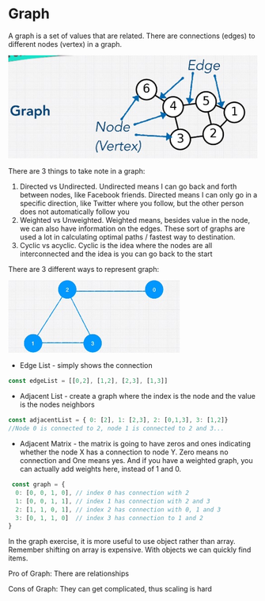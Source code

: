 # Graph

A graph is a set of values that are related. There are connections \(edges\) to different nodes \(vertex\) in a graph.

![](../../.gitbook/assets/untitled.jpg)

There are 3 things to take note in a graph:

1. Directed vs Undirected. Undirected means I can go back and forth between nodes, like Facebook friends. Directed means I can only go in a specific direction, like Twitter where you follow, but the other person does not automatically follow you
2. Weighted vs Unweighted. Weighted means, besides value in the node, we can also have information on the edges. These sort of graphs are used a lot in calculating optimal paths / fastest way to destination.
3. Cyclic vs acyclic. Cyclic is the idea where the nodes are all interconnected and the idea is you can go back to the start

There are 3 different ways to represent graph:

![](../../.gitbook/assets/untitled3.jpg)

* Edge List - simply shows the connection

```javascript
const edgeList = [[0,2], [1,2], [2,3], [1,3]]
```

* Adjacent List - create a graph where the index is the node and the value is the nodes neighbors

```javascript
const adjacentList = { 0: [2], 1: [2,3], 2: [0,1,3], 3: [1,2]}
//Node 0 is connected to 2, node 1 is connected to 2 and 3...
```

* Adjacent Matrix -  the matrix is going to have zeros and ones indicating whether the node X has a connection to node Y. Zero means no connection and One means yes. And if you have a weighted graph, you can actually add weights here, instead of 1 and 0.

```javascript
 const graph = { 
  0: [0, 0, 1, 0], // index 0 has connection with 2 
  1: [0, 0, 1, 1], // index 1 has connection with 2 and 3 
  2: [1, 1, 0, 1], // index 2 has connection with 0, 1 and 3 
  3: [0, 1, 1, 0]  // index 3 has connection to 1 and 2
}
```

In the graph exercise, it is more useful to use object rather than array. Remember shifting on array is expensive. With objects we can quickly find items.

Pro of Graph: There are relationships

Cons of Graph: They can get complicated, thus scaling is hard


